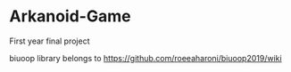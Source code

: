 # Arkanoid-Game
 First year final project
 
 biuoop library belongs to https://github.com/roeeaharoni/biuoop2019/wiki
